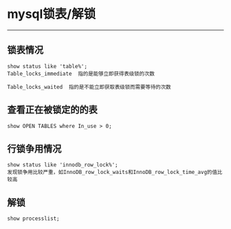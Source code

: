 ﻿# mysql锁表/解锁

---
## 锁表情况
```
show status like 'table%';
Table_locks_immediate  指的是能够立即获得表级锁的次数

Table_locks_waited  指的是不能立即获取表级锁而需要等待的次数
```
## 查看正在被锁定的的表
```
show OPEN TABLES where In_use > 0;
```

## 行锁争用情况
```
show status like 'innodb_row_lock%';
发现锁争用比较严重，如InnoDB_row_lock_waits和InnoDB_row_lock_time_avg的值比较高
```

## 解锁
```
show processlist;
```






